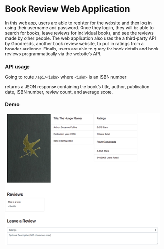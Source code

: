 # Book Review Web Application

In this web app, users are able to register for the website and then log in using their username and password. Once they log in, they will be able to search for books, leave reviews for individual books, and see the reviews made by other people. The web application also uses the a third-party API by Goodreads, another book review website, to pull in ratings from a broader audience. Finally, users are able to query for book details and book reviews programmatically via the website’s API.

### API usage
Going to route `/api/<isbn>` where `<isbn>` is an ISBN number

returns a JSON response containing the book’s title, author, publication date, ISBN number, review count, and average score. 

### Demo
![alt text](https://github.com/ibmlih/bookreview/blob/master/demo.png)
